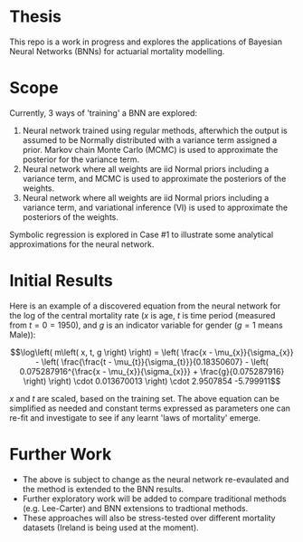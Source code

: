 # Thesis

This repo is a work in progress and explores the applications of Bayesian Neural Networks (BNNs) for actuarial mortality modelling.

# Scope

Currently, 3 ways of 'training' a BNN are explored:
1. Neural network trained using regular methods, afterwhich the output is assumed to be Normally distributed with a variance term assigned a prior. Markov chain Monte Carlo (MCMC) is used to approximate the posterior for the variance term.
2. Neural network where all weights are iid Normal priors including a variance term, and MCMC is used to approximate the posteriors of the weights.
3. Neural network where all weights are iid Normal priors including a variance term, and variational inference (VI) is used to approximate the posteriors of the weights.

Symbolic regression is explored in Case #1 to illustrate some analytical approximations for the neural network.

# Initial Results

Here is an example of a discovered equation from the neural network for the log of the central mortality rate ($x$ is age, $t$ is time period (measured from $t=0=1950$), and $g$ is an indicator variable for gender ($g=1$ means Male)):

$$\log\left( m\left( x, t, g \right) \right) = \left( \frac{x - \mu_{x}}{\sigma_{x}} - \left( \frac{\frac{t - \mu_{t}}{\sigma_{t}}}{0.18350607} - \left( 0.075287916^{\frac{x - \mu_{x}}{\sigma_{x}}} + \frac{g}{0.075287916} \right) \right) \cdot 0.013670013 \right) \cdot 2.9507854 -5.799911$$

$x$ and $t$ are scaled, based on the training set. The above equation can be simplified as needed and constant terms expressed as parameters one can re-fit and investigate to see if any learnt 'laws of mortality' emerge.

# Further Work

- The above is subject to change as the neural network re-evaulated and the method is extended to the BNN results.
- Further exploratory work will be added to compare traditional methods (e.g. Lee-Carter) and BNN extensions to tradtional methods.
- These approaches will also be stress-tested over different mortality datasets (Ireland is being used at the moment).
